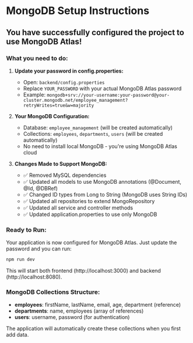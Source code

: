 # MongoDB Setup Instructions

## You have successfully configured the project to use MongoDB Atlas!

### What you need to do:

1. **Update your password in config.properties:**

   - Open: `backend/config.properties`
   - Replace `YOUR_PASSWORD` with your actual MongoDB Atlas password
   - Example: `mongodb+srv://your-username:your-password@your-cluster.mongodb.net/employee_management?retryWrites=true&w=majority`

2. **Your MongoDB Configuration:**

   - Database: `employee_management` (will be created automatically)
   - Collections: `employees`, `departments`, `users` (will be created automatically)
   - No need to install local MongoDB - you're using MongoDB Atlas cloud

3. **Changes Made to Support MongoDB:**
   - ✅ Removed MySQL dependencies
   - ✅ Updated all models to use MongoDB annotations (@Document, @Id, @DBRef)
   - ✅ Changed ID types from Long to String (MongoDB uses String IDs)
   - ✅ Updated all repositories to extend MongoRepository
   - ✅ Updated all service and controller methods
   - ✅ Updated application.properties to use only MongoDB

### Ready to Run:

Your application is now configured for MongoDB Atlas. Just update the password and you can run:

```bash
npm run dev
```

This will start both frontend (http://localhost:3000) and backend (http://localhost:8080).

### MongoDB Collections Structure:

- **employees**: firstName, lastName, email, age, department (reference)
- **departments**: name, employees (array of references)
- **users**: username, password (for authentication)

The application will automatically create these collections when you first add data.
